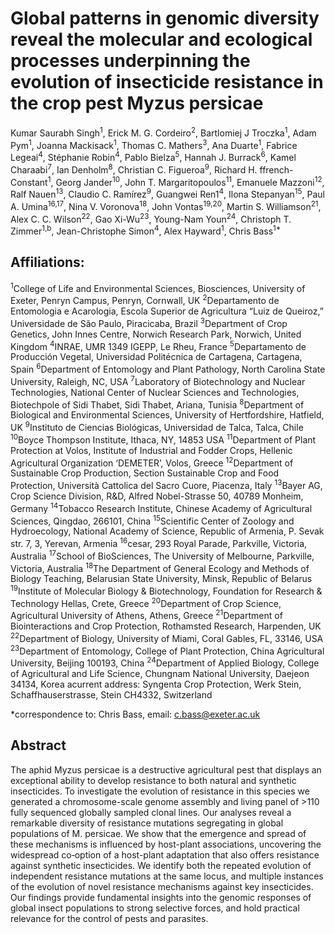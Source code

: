 # Global patterns in genomic diversity reveal the molecular and ecological processes underpinning the evolution of insecticide resistance in the crop pest Myzus persicae
Kumar Saurabh Singh<sup>1</sup>, Erick M. G. Cordeiro<sup>2</sup>, Bartlomiej J Troczka<sup>1</sup>, Adam Pym<sup>1</sup>, Joanna Mackisack<sup>1</sup>, Thomas C. Mathers<sup>3</sup>, Ana Duarte<sup>1</sup>, Fabrice Legeai<sup>4</sup>, Stéphanie Robin<sup>4</sup>, Pablo Bielza<sup>5</sup>, Hannah J. Burrack<sup>6</sup>, Kamel Charaabi<sup>7</sup>, Ian Denholm<sup>8</sup>, Christian C. Figueroa<sup>9</sup>, Richard H. ffrench-Constant<sup>1</sup>, Georg Jander<sup>10</sup>, John T. Margaritopoulos<sup>11</sup>, Emanuele Mazzoni<sup>12</sup>, Ralf Nauen<sup>13</sup>, Claudio C. Ramírez<sup>9</sup>, Guangwei Ren1<sup>4</sup>, Ilona Stepanyan<sup>15</sup>, Paul A. Umina<sup>16,17</sup>, Nina V. Voronova<sup>18</sup>, John Vontas<sup>19,20</sup>, Martin S. Williamson<sup>21</sup>, Alex C. C. Wilson<sup>22</sup>, Gao Xi-Wu<sup>23</sup>, Young-Nam Youn<sup>24</sup>, Christoph T. Zimmer<sup>1,b</sup>, Jean-Christophe Simon<sup>4</sup>, Alex Hayward<sup>1</sup>, Chris Bass<sup>1*</sup>

## Affiliations:
<sup>1</sup>College of Life and Environmental Sciences, Biosciences, University of Exeter, Penryn Campus, Penryn, Cornwall, UK
<sup>2</sup>Departamento de Entomologia e Acarologia, Escola Superior de Agricultura “Luiz de Queiroz,” Universidade de São Paulo, Piracicaba, Brazil
<sup>3</sup>Department of Crop Genetics, John Innes Centre, Norwich Research Park, Norwich, United
Kingdom
<sup>4</sup>INRAE, UMR 1349 IGEPP, Le Rheu, France
<sup>5</sup>Departamento de Producción Vegetal, Universidad Politécnica de Cartagena, Cartagena, Spain
<sup>6</sup>Department of Entomology and Plant Pathology, North Carolina State University, Raleigh, NC, USA
<sup>7</sup>Laboratory of Biotechnology and Nuclear Technologies, National Center of Nuclear Sciences and Technologies, Biotechpole of Sidi Thabet, Sidi Thabet, Ariana, Tunisia
<sup>8</sup>Department of Biological and Environmental Sciences, University of Hertfordshire, Hatfield, UK
<sup>9</sup>Instituto de Ciencias Biológicas, Universidad de Talca, Talca, Chile
<sup>10</sup>Boyce Thompson Institute, Ithaca, NY, 14853 USA
<sup>11</sup>Department of Plant Protection at Volos, Institute of Industrial and Fodder Crops, Hellenic Agricultural Organization ‘DEMETER’, Volos, Greece 
<sup>12</sup>Department of Sustainable Crop Production, Section Sustainable Crop and Food Protection, Università Cattolica del Sacro Cuore, Piacenza, Italy
<sup>13</sup>Bayer AG, Crop Science Division, R&D, Alfred Nobel-Strasse 50, 40789 Monheim, Germany
<sup>14</sup>Tobacco Research Institute, Chinese Academy of Agricultural Sciences, Qingdao, 266101, China
<sup>15</sup>Scientific Center of Zoology and Hydroecology, National Academy of Science, Republic of Armenia, P. Sevak str. 7, 3, Yerevan, Armenia
<sup>16</sup>cesar, 293 Royal Parade, Parkville, Victoria, Australia
<sup>17</sup>School of BioSciences, The University of Melbourne, Parkville, Victoria, Australia
<sup>18</sup>The Department of General Ecology and Methods of Biology Teaching, Belarusian State University, Minsk, Republic of Belarus
<sup>19</sup>Institute of Molecular Biology & Biotechnology, Foundation for Research & Technology Hellas, Crete, Greece
<sup>20</sup>Department of Crop Science, Agricultural University of Athens, Athens, Greece
<sup>21</sup>Department of Biointeractions and Crop Protection, Rothamsted Research, Harpenden, UK
<sup>22</sup>Department of Biology, University of Miami, Coral Gables, FL, 33146, USA
<sup>23</sup>Department of Entomology, College of Plant Protection, China Agricultural University, Beijing 100193, China
<sup>24</sup>Department of Applied Biology, College of Agricultural and Life Science, Chungnam National University, Daejeon 34134, Korea
acurrent address: Syngenta Crop Protection, Werk Stein, Schaffhauserstrasse, Stein CH4332, Switzerland

*correspondence to: Chris Bass, email: c.bass@exeter.ac.uk
  
## Abstract
The aphid Myzus persicae is a destructive agricultural pest that displays an exceptional ability to develop resistance to both natural and synthetic insecticides. To investigate the evolution of resistance in this species we generated a chromosome-scale genome assembly and living panel of >110 fully sequenced globally sampled clonal lines. Our analyses reveal a remarkable diversity of resistance mutations segregating in global populations of M. persicae. We show that the emergence and spread of these mechanisms is influenced by host-plant associations, uncovering the widespread co‐option of a host-plant adaptation that also offers resistance against synthetic insecticides. We identify both the repeated evolution of independent resistance mutations at the same locus, and multiple instances of the evolution of novel resistance mechanisms against key insecticides. Our findings provide fundamental insights into the genomic responses of global insect populations to strong selective forces, and hold practical relevance for the control of pests and parasites.

